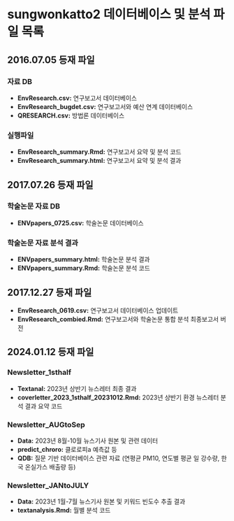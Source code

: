sungwonkatto2 데이터베이스 및 분석 파일 목록
===============================

2016.07.05 등재 파일
----------------

### 자료 DB

*   **EnvResearch.csv:** 연구보고서 데이터베이스
*   **EnvResearch\_bugdet.csv:** 연구보고서와 예산 연계 데이터베이스
*   **QRESEARCH.csv:** 방법론 데이터베이스

### 실행파일

*   **EnvResearch\_summary.Rmd:** 연구보고서 요약 및 분석 코드
*   **EnvResearch\_summary.html:** 연구보고서 요약 및 분석 결과

2017.07.26 등재 파일
----------------

### 학술논문 자료 DB

*   **ENVpapers\_0725.csv:** 학술논문 데이터베이스

### 학술논문 자료 분석 결과

*   **ENVpapers\_summary.html:** 학술논문 분석 결과
*   **ENVpapers\_summary.Rmd:** 학술논문 분석 코드

2017.12.27 등재 파일
----------------

*   **EnvResearch\_0619.csv:** 연구보고서 데이터베이스 업데이트
*   **EnvResearch\_combied.Rmd:** 연구보고서와 학술논문 통합 분석 최종보고서 버전

2024.01.12 등재 파일
----------------

### Newsletter\_1sthalf

*   **Textanal:** 2023년 상반기 뉴스레터 최종 결과
*   **coverletter\_2023\_1sthalf\_20231012.Rmd:** 2023년 상반기 환경 뉴스레터 분석 결과 요약 코드

### Newsletter\_AUGtoSep

*   **Data:** 2023년 8월-10월 뉴스기사 원본 및 관련 데이터
*   **predict\_chroro:** 클로로피a 예측값 등
*   **QDB:** 질문 기반 데이터베이스 관련 자료 (연평균 PM10, 연도별 평균 일 강수량, 한국 온실가스 배출량 등)

### Newsletter\_JANtoJULY

*   **Data:** 2023년 1월-7월 뉴스기사 원본 및 키워드 빈도수 추출 결과
*   **textanalysis.Rmd:** 월별 분석 코드
